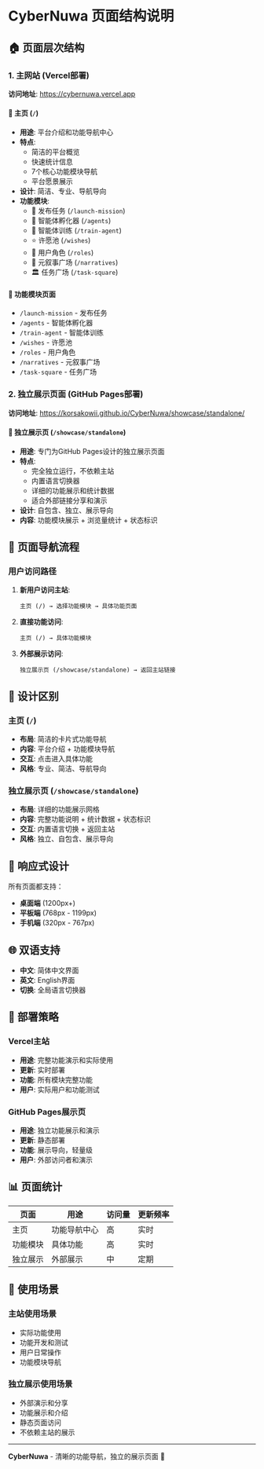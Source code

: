 # CyberNuwa 页面结构说明

## 🏠 页面层次结构

### 1. 主网站 (Vercel部署)

**访问地址**: https://cybernuwa.vercel.app

#### 📄 主页 (`/`)

- **用途**: 平台介绍和功能导航中心
- **特点**:
  - 简洁的平台概览
  - 快速统计信息
  - 7个核心功能模块导航
  - 平台愿景展示
- **设计**: 简洁、专业、导航导向
- **功能模块**:
  - 🚀 发布任务 (`/launch-mission`)
  - 🤖 智能体孵化器 (`/agents`)
  - 🎯 智能体训练 (`/train-agent`)
  - ⭐ 许愿池 (`/wishes`)
  - 👥 用户角色 (`/roles`)
  - 📖 元叙事广场 (`/narratives`)
  - 🏛️ 任务广场 (`/task-square`)

#### 🚀 功能模块页面

- `/launch-mission` - 发布任务
- `/agents` - 智能体孵化器
- `/train-agent` - 智能体训练
- `/wishes` - 许愿池
- `/roles` - 用户角色
- `/narratives` - 元叙事广场
- `/task-square` - 任务广场

### 2. 独立展示页面 (GitHub Pages部署)

**访问地址**: https://korsakowii.github.io/CyberNuwa/showcase/standalone/

#### 📄 独立展示页 (`/showcase/standalone`)

- **用途**: 专门为GitHub Pages设计的独立展示页面
- **特点**:
  - 完全独立运行，不依赖主站
  - 内置语言切换器
  - 详细的功能展示和统计数据
  - 适合外部链接分享和演示
- **设计**: 自包含、独立、展示导向
- **内容**: 功能模块展示 + 浏览量统计 + 状态标识

## 🔄 页面导航流程

### 用户访问路径

1. **新用户访问主站**:

   ```
   主页 (/) → 选择功能模块 → 具体功能页面
   ```

2. **直接功能访问**:

   ```
   主页 (/) → 具体功能模块
   ```

3. **外部展示访问**:
   ```
   独立展示页 (/showcase/standalone) → 返回主站链接
   ```

## 🎨 设计区别

### 主页 (`/`)

- **布局**: 简洁的卡片式功能导航
- **内容**: 平台介绍 + 功能模块导航
- **交互**: 点击进入具体功能
- **风格**: 专业、简洁、导航导向

### 独立展示页 (`/showcase/standalone`)

- **布局**: 详细的功能展示网格
- **内容**: 完整功能说明 + 统计数据 + 状态标识
- **交互**: 内置语言切换 + 返回主站
- **风格**: 独立、自包含、展示导向

## 📱 响应式设计

所有页面都支持：

- **桌面端** (1200px+)
- **平板端** (768px - 1199px)
- **手机端** (320px - 767px)

## 🌐 双语支持

- **中文**: 简体中文界面
- **英文**: English界面
- **切换**: 全局语言切换器

## 🚀 部署策略

### Vercel主站

- **用途**: 完整功能演示和实际使用
- **更新**: 实时部署
- **功能**: 所有模块完整功能
- **用户**: 实际用户和功能测试

### GitHub Pages展示页

- **用途**: 独立功能展示和演示
- **更新**: 静态部署
- **功能**: 展示导向，轻量级
- **用户**: 外部访问者和演示

## 📊 页面统计

| 页面     | 用途         | 访问量 | 更新频率 |
| -------- | ------------ | ------ | -------- |
| 主页     | 功能导航中心 | 高     | 实时     |
| 功能模块 | 具体功能     | 高     | 实时     |
| 独立展示 | 外部展示     | 中     | 定期     |

## 🎯 使用场景

### 主站使用场景

- 实际功能使用
- 功能开发和测试
- 用户日常操作
- 功能模块导航

### 独立展示使用场景

- 外部演示和分享
- 功能展示和介绍
- 静态页面访问
- 不依赖主站的展示

---

**CyberNuwa** - 清晰的功能导航，独立的展示页面 🚀
